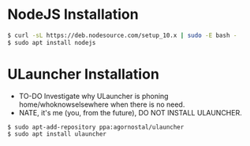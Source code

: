 # NodeJS Installation
```sh
$ curl -sL https://deb.nodesource.com/setup_10.x | sudo -E bash -
$ sudo apt install nodejs
```

# ULauncher Installation
* TO-DO Investigate why ULauncher is phoning home/whoknowselsewhere when there is no need.
* NATE, it's me (you, from the future), DO NOT INSTALL ULAUNCHER.
```/bin/bash
$ sudo apt-add-repository ppa:agornostal/ulauncher
$ sudo apt install ulauncher
```
